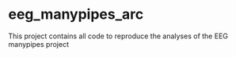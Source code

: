 # eeg_manypipes_arc
This project contains all code to reproduce the analyses of the EEG manypipes project
